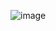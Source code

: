 ![image](https://github.com/SimonChristian29/Money-Tracker-Webapp/assets/156101192/a674ec2b-822e-408a-9728-86aa84111a65)
